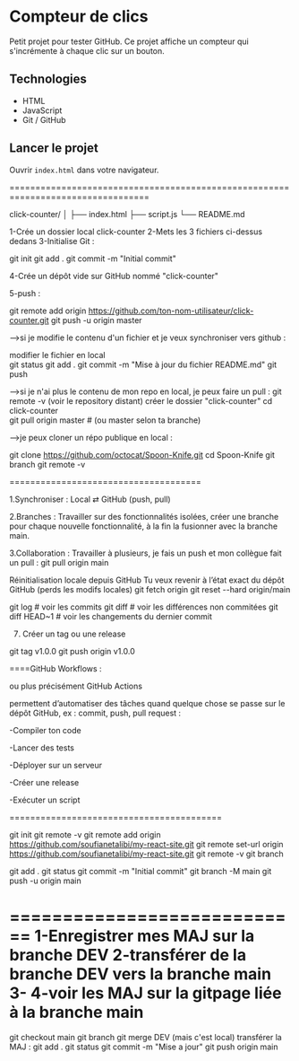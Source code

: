 ﻿# Compteur de clics

Petit projet pour tester GitHub. Ce projet affiche un compteur qui s'incrémente à chaque clic sur un bouton.

## Technologies
- HTML
- JavaScript
- Git / GitHub

## Lancer le projet
Ouvrir `index.html` dans votre navigateur.

=================================================================================

click-counter/
│
├── index.html
├── script.js
└── README.md

1-Crée un dossier local click-counter
2-Mets les 3 fichiers ci-dessus dedans
3-Initialise Git :

  git init
  git add .
  git commit -m "Initial commit"

4-Crée un dépôt vide sur GitHub nommé "click-counter"

5-push : 

  git remote add origin https://github.com/ton-nom-utilisateur/click-counter.git
  git push -u origin master
  
  -->si je modifie le contenu d'un fichier et je veux synchroniser vers github : 

  modifier le fichier en local   
  git status
  git add .
  git commit -m "Mise à jour du fichier README.md"
  git push
  
  -->si je n'ai plus le contenu de mon repo en local, je peux faire un pull : 
  git remote -v  (voir le repository distant)
  créer le dossier "click-counter"
  cd click-counter  
  git pull origin master  # (ou master selon ta branche)
  
  -->je peux cloner un répo publique en local : 
  
  git clone https://github.com/octocat/Spoon-Knife.git
  cd Spoon-Knife
  git branch
  git remote -v
  
  =====================================

1.Synchroniser : Local ⇄ GitHub (push, pull)

2.Branches : Travailler sur des fonctionnalités isolées, créer une branche pour chaque nouvelle fonctionnalité, à la fin la fusionner avec la branche main.

3.Collaboration : Travailler à plusieurs, je fais un push et mon collègue fait un pull : git pull origin main

 Réinitialisation locale depuis GitHub
 Tu veux revenir à l’état exact du dépôt GitHub  (perds les modifs locales)
   git fetch origin
   git reset --hard origin/main

git log            # voir les commits
git diff           # voir les différences non commitées
git diff HEAD~1    # voir les changements du dernier commit

7. Créer un tag ou une release

git tag v1.0.0
git push origin v1.0.0

====GitHub Workflows : 

 ou plus précisément GitHub Actions

 permettent d’automatiser des tâches quand quelque chose se passe sur le dépôt GitHub, ex : commit, push, pull request : 

-Compiler ton code

-Lancer des tests

-Déployer sur un serveur

-Créer une release

-Exécuter un script

=========================================

git init
git remote -v
git remote add origin https://github.com/soufianetalibi/my-react-site.git
git remote set-url origin https://github.com/soufianetalibi/my-react-site.git
git remote -v
git branch

git add .
git status
git commit -m "Initial commit"
git branch -M main
git push -u origin main

============================
1-Enregistrer mes MAJ sur la branche DEV
2-transférer de la branche DEV vers la branche main 
3-
4-voir les MAJ sur la gitpage liée à la branche main
=====================================

 git checkout main
 git branch
 git merge DEV (mais c'est local)
transférer la MAJ : 
 git add . 
 git status
 git commit -m "Mise a jour"
 git push origin main